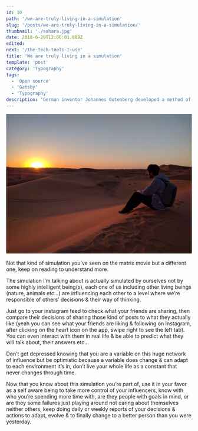 ```yaml
---
id: 10
path: '/we-are-truly-living-in-a-simulation'
slug: '/posts/we-are-truly-living-in-a-simulation/'
thumbnail: './sahara.jpg'
date: 2018-6-29T12:06:01.889Z
edited:
next: '/the-tech-tools-I-use'
title: 'We are truly living in a simulation'
template: 'post'
category: 'Typography'
tags:
  - 'Open source'
  - 'Gatsby'
  - 'Typography'
description: 'German inventor Johannes Gutenberg developed a method of movable type and used it to create one of the western world’s first major printed books, the “Forty–Two–Line” Bible.'
---
```


![Watching the sunrise is the best thing I ever done in life](sahara.jpg 'Follow me on Instagram to see more : https://www.instagram.com/doananh23419')

Not that kind of simulation you’ve seen on the matrix movie but a different one, keep on reading to understand more.

The simulation I’m talking about is actually simulated by ourselves not by some highly intelligent being(s), each one of us including other living beings (nature, animals etc…) are influencing each other to a level where we’re responsible of others’ decisions & their way of thinking.

Just go to your instagram feed to check what your friends are sharing, then compare their decisions of sharing those kind of posts to what they actually like (yeah you can see what your friends are liking & following on Instagram, after clicking on the heart icon on the app, swipe right to see the left tab). You can even interact with them in real life & be able to predict what they will talk about, their answers etc…

Don’t get depressed knowing that you are a variable on this huge network of influence but be optimistic because a variable does change & can adapt to each environment it’s in, don’t live your whole life as a constant that never changes through time.

Now that you know about this simulation you’re part of, use it in your favor as a self aware being to take more control of your influencers, know with who you’re spending more time with, are they people with goals in mind, or are they some failures just playing around not caring about themselves neither others, keep doing daily or weekly reports of your decisions & actions to adapt, evolve & to finally change to a better person than you were yesterday.
